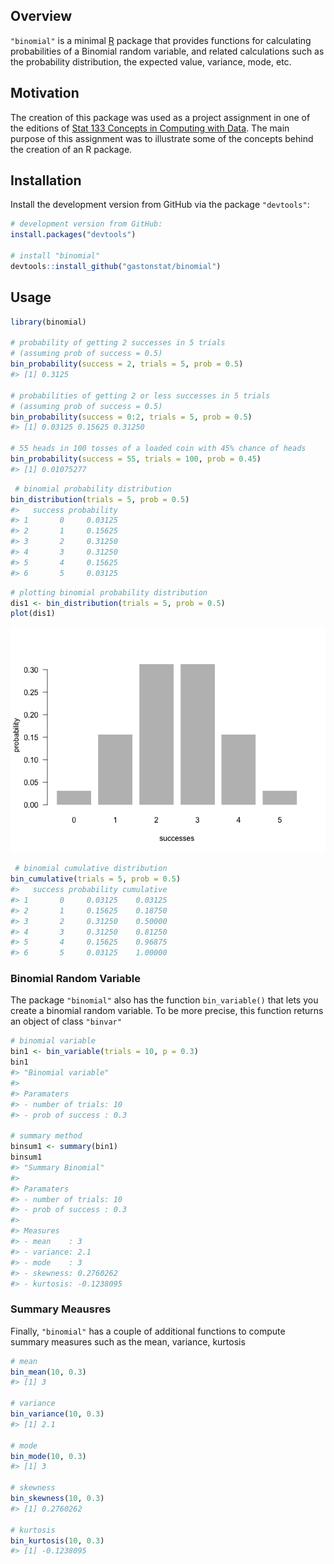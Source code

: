 
<!-- README.md is generated from README.Rmd. Please edit that file -->

## Overview

`"binomial"` is a minimal [R](http://www.r-project.org/) package that
provides functions for calculating probabilities of a Binomial random
variable, and related calculations such as the probability distribution,
the expected value, variance, mode, etc.

## Motivation

The creation of this package was used as a project assignment in one of
the editions of [Stat 133 Concepts in Computing with
Data](https://github.com/ucb-stat133). The main purpose of this
assignment was to illustrate some of the concepts behind the creation of
an R package.

## Installation

Install the development version from GitHub via the package
`"devtools"`:

``` r
# development version from GitHub:
install.packages("devtools") 

# install "binomial"
devtools::install_github("gastonstat/binomial")
```

## Usage

``` r
library(binomial)

# probability of getting 2 successes in 5 trials
# (assuming prob of success = 0.5)
bin_probability(success = 2, trials = 5, prob = 0.5)
#> [1] 0.3125

# probabilities of getting 2 or less successes in 5 trials
# (assuming prob of success = 0.5)
bin_probability(success = 0:2, trials = 5, prob = 0.5)
#> [1] 0.03125 0.15625 0.31250

# 55 heads in 100 tosses of a loaded coin with 45% chance of heads
bin_probability(success = 55, trials = 100, prob = 0.45)
#> [1] 0.01075277
```

``` r
 # binomial probability distribution
bin_distribution(trials = 5, prob = 0.5)
#>   success probability
#> 1       0     0.03125
#> 2       1     0.15625
#> 3       2     0.31250
#> 4       3     0.31250
#> 5       4     0.15625
#> 6       5     0.03125
```

``` r
# plotting binomial probability distribution
dis1 <- bin_distribution(trials = 5, prob = 0.5)
plot(dis1)
```

![](README-unnamed-chunk-4-1.png)<!-- -->

``` r
 # binomial cumulative distribution
bin_cumulative(trials = 5, prob = 0.5)
#>   success probability cumulative
#> 1       0     0.03125    0.03125
#> 2       1     0.15625    0.18750
#> 3       2     0.31250    0.50000
#> 4       3     0.31250    0.81250
#> 5       4     0.15625    0.96875
#> 6       5     0.03125    1.00000
```

### Binomial Random Variable

The package `"binomial"` also has the function `bin_variable()` that
lets you create a binomial random variable. To be more precise, this
function returns an object of class `"binvar"`

``` r
# binomial variable
bin1 <- bin_variable(trials = 10, p = 0.3)
bin1
#> "Binomial variable"
#> 
#> Paramaters 
#> - number of trials: 10 
#> - prob of success : 0.3

# summary method
binsum1 <- summary(bin1)
binsum1
#> "Summary Binomial"
#> 
#> Paramaters 
#> - number of trials: 10 
#> - prob of success : 0.3 
#> 
#> Measures 
#> - mean    : 3 
#> - variance: 2.1 
#> - mode    : 3 
#> - skewness: 0.2760262 
#> - kurtosis: -0.1238095
```

### Summary Meausres

Finally, `"binomial"` has a couple of additional functions to compute
summary measures such as the mean, variance, kurtosis

``` r
# mean
bin_mean(10, 0.3)
#> [1] 3

# variance
bin_variance(10, 0.3)
#> [1] 2.1

# mode
bin_mode(10, 0.3)
#> [1] 3

# skewness
bin_skewness(10, 0.3)
#> [1] 0.2760262

# kurtosis
bin_kurtosis(10, 0.3)
#> [1] -0.1238095
```
